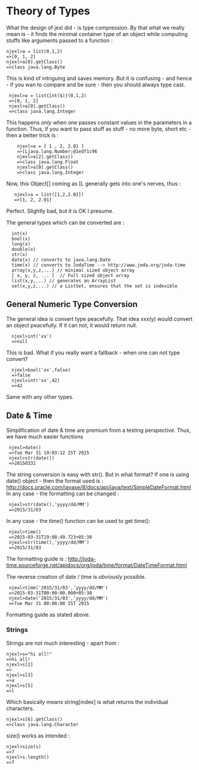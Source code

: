 # Theory of Types 

What the design of jexl did - is type compression.
By that what we really mean is - it finds the minimal container type of an object while computing stuffs like arguments passed to a function : 

    njexl>a = list(0,1,2)
    =>[0, 1, 2]
    njexl>a[0].getClass()
    =>class java.lang.Byte

This is kind of intriguing and saves memory.
But it is confusing - and hence - if you wan to compare and be sure - then you should always type cast.
    
     njexl>a = list{int($)}(0,1,2)
     =>[0, 1, 2]
     njexl>a[0].getClass()
     =>class java.lang.Integer

   
This happens *only* when one passes constant values in the parameters in a function. Thus, if you want to pass stuff as stuff - no more byte, short  etc - then  a better trick is : 

        njexl>a = [ 1 , 2, 2.01 ]
        =>[Ljava.lang.Number;@1edf1c96
        njexl>a[2].getClass()
        =>class java.lang.Float
        njexl>a[0].getClass()
        =>class java.lang.Integer

Now, this Object[] coming as [L generally gets into one's nerves, thus : 

       njexl>a = list([1,2,2.01])
       =>[1, 2, 2.01] 

Perfect. Slightly bad, but it is OK I presume.
 
The general types which can be converted are : 
     
      int(x)
      bool(x)
      long(x)
      double(x)
      str(x)
      date(x) // converts to java.lang.Date 
      time(x) // converts to JodaTime --> http://www.joda.org/joda-time
      array(x,y,z,...) // minimal sized object array 
      [ x, y, z, ... ]  // Full sized object array 
      list(x,y,...) // generates an ArrayList 
      set(x,y,z,...) // a ListSet, ensures that the set is indexible 

## General Numeric Type Conversion 
The general idea is convert type peacefully.
That idea xxx(y) would convert an object peacefully. If it can not, it would return null.

      njexl>int('xx')
      =>null

This is bad. What if you really want a fallback - when one can not type convert?

      njexl>bool('xx',false)
      =>false 
      njexl>int('xx',42)
      =>42

Same with any other types.
      
## Date & Time
Simplification of date & time are premium from a testing perspective.
Thus, we have much easier functions   

   
     njexl>date()
     =>Tue Mar 31 19:03:12 IST 2015
     njexl>str(date())
     =>20150331


The string conversion is easy with str(). But in what format?
If one is using date() object - then the format used is : http://docs.oracle.com/javase/8/docs/api/java/text/SimpleDateFormat.html 
In any case - the formatting can be changed : 

     njexl>str(date(),'yyyy/dd/MM')
     =>2015/31/03

In any case - the time() function can be used to get time():

     njexl>time()
     =>2015-03-31T19:08:49.723+05:30
     njexl>str(time(),'yyyy/dd/MM')
     =>2015/31/03

The formatting guide is : http://joda-time.sourceforge.net/apidocs/org/joda/time/format/DateTimeFormat.html

The reverse creation of date / time is *obviously* possible. 
    
     njexl>time('2015/31/03','yyyy/dd/MM')
     =>2015-03-31T00:00:00.000+05:30
     njexl>date('2015/31/03','yyyy/dd/MM')
     =>Tue Mar 31 00:00:00 IST 2015 

Formatting guide as stated above.

### Strings 
Strings are not much interesting - apart from : 

    njexl>s="hi all!"
    =>hi all!
    njexl>s[2]
    => 
    njexl>s[3]
    =>a
    njexl>s[5]
    =>l

Which basically means string[index] is what returns the individual characters.

    njexl>s[6].getClass()
    =>class java.lang.Character

size() works as intended : 

    njexl>size(s)
    =>7
    njexl>s.length()
    =>7


